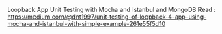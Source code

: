 Loopback App Unit Testing with Mocha and Istanbul and MongoDB
Read : https://medium.com/@dnt1997/unit-testing-of-loopback-4-app-using-mocha-and-istanbul-with-simple-example-261e55f5d10

